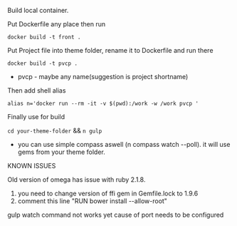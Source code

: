 Build local container.

Put Dockerfile any place then run

`docker build -t front .`

Put Project file into theme folder, rename it to Dockerfile and run there

`docker build -t pvcp .`

* pvcp - maybe any name(suggestion is project shortname)

Then add shell alias

`alias n='docker run --rm -it -v $(pwd):/work -w /work pvcp '`

Finally use for build

`cd your-theme-folder` && `n gulp`


* you can use simple compass aswell (n compass watch --poll). it will use gems from your theme folder.





KNOWN ISSUES

Old version of omega has issue with ruby 2.1.8.


1) you need to change version of ffi gem in Gemfile.lock to 1.9.6
2) comment this line "RUN bower install --allow-root"


gulp watch command not works yet cause of port needs to be configured

